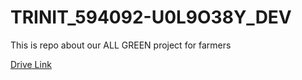 # TRINIT_594092-U0L9O38Y_DEV
This is repo about our ALL GREEN project for farmers

[Drive Link](https://drive.google.com/file/d/1c5lozOSzegOyNZfwRayOyvB1Ptjl6e4t/view?usp=sharing)

